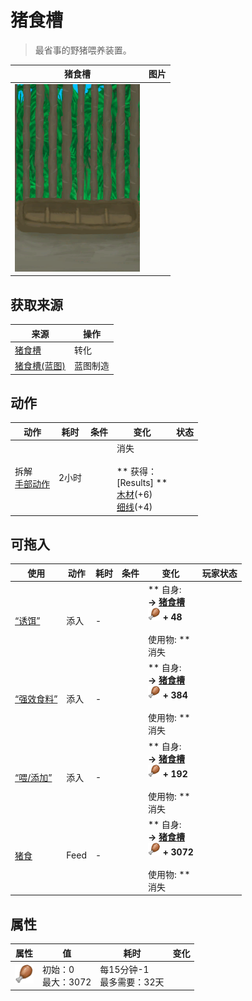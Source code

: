# 猪食槽  
> 最省事的野猪喂养装置。  
  
  猪食槽  |   图片   
 ----  |  ----:   
   |  <img decoding="async" src="Sprite/BoarFeederEmpty.png" href="a.md" style="max-width:300px;max-height:300px;">   
  
## 获取来源  
来源  |  操作  
----  |  ----  
[猪食槽](BoarFeeder.md)  |  转化  
[猪食槽(蓝图)](Bp_BoarFeeder.md)  |  蓝图制造  
## 动作  
动作  |  耗时  |  条件  |  变化  |  状态  
----  |  ----  |  ----  |  ----  |  ----  
拆解<br>[手部动作](HandAction.md)  |  2小时  |    |  消失<br><br>** 获得： **<br>** [Results] **<br>  [木材](Wood.md)(+6)<br>  [细线](CordFiber.md)(+4)<br>  |    
## 可拖入  
使用  |  动作  |  耗时  |  条件  |  变化  |  玩家状态  
----  |  ----  |  ----  |  ----  |  ----  |  ----  
[“诱饵”](tag_Bait.md)  |  添入<br>  |  -  |    |  ** 自身: **<br>→ [猪食槽](BoarFeeder.md)<br><img decoding="async" src="Sprite/Hunger.png" href="a.md" style="max-width:20px;max-height:20px;"> + 48<br><br>** 使用物: **<br>消失  |    
[“强效食料”](tag_FeedRich.md)  |  添入<br>  |  -  |    |  ** 自身: **<br>→ [猪食槽](BoarFeeder.md)<br><img decoding="async" src="Sprite/Hunger.png" href="a.md" style="max-width:20px;max-height:20px;"> + 384<br><br>** 使用物: **<br>消失  |    
[“喂/添加”](tag_Feed.md)  |  添入<br>  |  -  |    |  ** 自身: **<br>→ [猪食槽](BoarFeeder.md)<br><img decoding="async" src="Sprite/Hunger.png" href="a.md" style="max-width:20px;max-height:20px;"> + 192<br><br>** 使用物: **<br>消失  |    
[猪食](FeedBoar.md)  |  Feed<br>  |  -  |    |  ** 自身: **<br>→ [猪食槽](BoarFeeder.md)<br><img decoding="async" src="Sprite/Hunger.png" href="a.md" style="max-width:20px;max-height:20px;"> + 3072<br><br>** 使用物: **<br>消失  |    
## 属性   
属性  |  值  |  耗时  |  变化  
----  |  ----  |  ----  |  ----  
<img decoding="async" src="Sprite/Hunger.png" href="a.md" style="max-width:30px;max-height:30px;">  |  初始：0<br>最大：3072  |  每15分钟-1<br>最多需要：32天  |    
